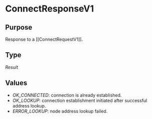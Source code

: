 # ConnectResponseV1

## Purpose

<!-- ANCHOR: purpose -->
Response to a [[ConnectRequestV1]].
<!-- ANCHOR_END: purpose -->

## Type

<!-- ANCHOR: type -->
<div class="type">

*Result*

</div>
<!-- ANCHOR_END: type -->

## Values

- *OK_CONNECTED*: connection is already established.
- *OK_LOOKUP*: connection establishment initiated after successful address lookup.
- *ERROR_LOOKUP*: node address lookup failed.
